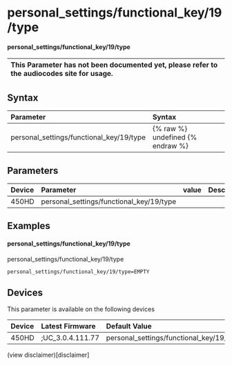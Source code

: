 ﻿---
description: personal_settings/functional_key/19/type
search:
    keywords: ['personal_settings','functional_key','19','type']
---

# personal_settings/functional_key/19/type

#### personal_settings/functional_key/19/type


| This Parameter has not been documented yet, please refer to the audiocodes site for usage.  |
| :--- |

## Syntax
| Parameter | Syntax |
| :--- | :--- |
|personal_settings/functional_key/19/type | {% raw %} undefined {% endraw %} |

## Parameters
|Device|Parameter|value|Description|
|:---|:---|:---|:---|
| 450HD | personal_settings/functional_key/19/type |  |  |

## Examples
#### personal_settings/functional_key/19/type

personal_settings/functional_key/19/type

```
personal_settings/functional_key/19/type=EMPTY
```

## Devices
This parameter is available on the following devices

| Device | Latest Firmware | Default Value |
|:---|:---|:---|
| 450HD | ;UC_3.0.4.111.77 | personal_settings/functional_key/19/type=EMPTY 

(view disclaimer)[disclaimer]
